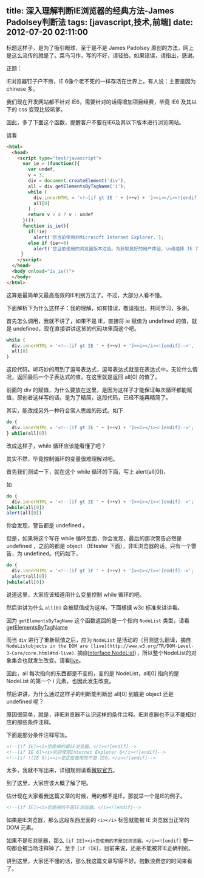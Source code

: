 title: 深入理解判断IE浏览器的经典方法-James Padolsey判断法
tags: [javascript,技术,前端]
date: 2012-07-20 02:11:00
---

标题这样子，是为了吸引眼球，至于是不是 James Padolsey 原创的方法，网上是这么流传的就是了。菜鸟习作，写的不好，请轻拍。如果错误，请指出，感谢。
<!--more-->
正题：

IE浏览器钉子户不断，IE 6像个老不死的一样存活在世界上，有人说：主要是因为 chinese 多。

我们现在开发网站都不针对 IE6，需要针对的话得增加项目经费，毕竟 IE6 及其以下的 css 变现比较坑爹。

因此，多了下面这个函数，提醒客户不要在IE6及其以下版本进行浏览网站。

请看

```html
<html>
  <head>
    <script type="text/javascript">
      var ie = (function(){
        var undef,
        v = 3,
        div = document.createElement('div'),
        all = div.getElementsByTagName('i');
        while (
          div.innerHTML = '<!—[if gt IE ' + (++v) + ']><i></i><![endif]—>',
          all[0]
        ) ;
        return v > 4 ? v : undef
      }());
      function is_ie(){
        if(!ie)
          alert('您当前使用非Microsoft Internet Explorer.');
        else if (ie<=6)
          alert('您当前使用的浏览器版本过低。为获取良好的用户体验，\n请选择 IE 7.0 及其以上版本的Microsoft Internet Explorer.');
  　　}
    </script>
  </head>
  <body onload="is_ie()">
  </body>
</html>
```


这算是最简单又最高高效的IE判别方法了。不过，大部分人看不懂。

下面解析下为什么这样子：我的理解，如有错误，敬请指出，共同学习，多谢。

首先怎么调用，我就不讲了，如果不是 IE，直接将 ie 赋值为 undefined 的值，就是 undefined，现在直接讲讲这货的代码块里面这个吧。

```javascript
while (
  div.innerHTML = '<!—-[if gt IE ' + (++v) + ']><i></i><![endif]-—>',
  all[0]
)
```

这段代码。听巧妙的用到了逗号表达式，逗号表达式就是在表达式中，无论什么情况，返回最后一个子表达式的值，在这里就是返回 all[0] 的值了。

前面的 div 的赋值，为什么要放在这里，是因为这样子才能保证每次循环都能赋值，原创者这样写的话，是为了精简，这段代码，已经不能再精简了。

其实，能改成另外一种符合常人思维的形式。如下

```javascript
do {  
  div.innerHTML = '<!--[if gt IE ' + (++v) + ']><i></i><![endif]-->';         
} while(all[0])  
```

改成这样子，while 循环应该能看懂了吧？

其实不然，毕竟控制循环的变量很难理解对吧。

首先我们测试一下，就在这个 while 循环的下面，写上 alert(all[0])，

如

```javascript
do {  
  div.innerHTML = '<!--[if gt IE ' + (++v) + ']><i></i><![endif]-->';         
}while(all[0]) 
alert(all[0])
```

你会发现，警告都是 undefined 。

但是，如果将这个写在 while 循环里面，你会发现，最后的那次警告必然是 undefined ，之前的都是 object （IEtester 下面），非IE浏览器的话，只有一个警告，为 undefined。代码如下，

```javascript
do {  
  div.innerHTML = '<!--[if gt IE ' + (++v) + ']><i></i><![endif]-->';
  alert(all[0])         
}while(all[0])
```

说道这里，大家应该知道用什么变量控制 while 循环的吧。

然后讲讲为什么 `all[0]` 会被赋值成为这样。下面根据 w3c 标准来讲讲看。

因为 `getElementsByTagName` 这个函数返回的是一个指向 `NodeList` 类型，请看[getElementsByTagName](http://www.w3.org/TR/DOM-Level-3-Core/core.html#ID-A6C9094 "getElementsByTagName")

而当 `div` 进行了重新赋值之后，应为 `NodeList`  是活动的（目测这么翻译，摘自 `NodeListobjects in the DOM are [live](http://www.w3.org/TR/DOM-Level-3-Core/core.html#td-live)`. 摘自[Interface NodeList](http://www.w3.org/TR/DOM-Level-3-Core/core.html#ID-536297177)），所以整个NodeList的对象集合也就发生改变。请看[live](http://www.w3.org/TR/DOM-Level-3-Core/core.html#td-live)。

因此，all 每次指向的东西都是不变的，变的是 NodeList，all[0] 指向的是 NodeList 的第一个 i 元素，也因此发生改变。

然后讲讲，为什么通过这样子的判断能判断出 all[0] 到底是 object 还是 undefined 呢？

原因很简单，就是，非IE浏览器不认识这样的条件注释。IE浏览器也不认不能相对应的那些条件注释。

下面是部分条件注释写法。

```html
<!--[if IE]><i>您使用的是IE浏览器。</i><![endif]-->
<!--[if IE 6]><i>欢迎使用Internet Explorer 6</i><![endif]-->
<!--[if !(IE 6)]><i>您正在使用的不是 IE6。</i><![endif]-->
```

太多，我就不写出来，详细规则请看[微软官方](http://msdn.microsoft.com/en-us/library/ms537512(VS.85).aspx)。

到了这里，大家应该大概了解了吧。

估计现在大家看我这篇文章的时候，用的都不是IE，那就举一个是IE的例子。

```html
<!--[if IE]><i>您使用的不是IE浏览器。</i><![endif]-->
```

如果是IE浏览器，那么这段东西里面的 `<i></i>` 标签就能被 IE 浏览器当正常的 DOM 元素。

如果不是IE浏览器，那么 `[if IE]><i>您使用的不是IE浏览器。</i><![endif]` 整一句都会被当场注释掉了。至于 `[if !IE]`，目前来说，还是不能被非IE正确判别。

讲到这里，大家还不懂的话，那么我这篇文章写得不好。抱歉浪费您的时间来看了。
